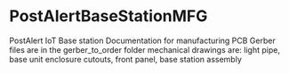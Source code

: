 # PostAlertBaseStationMFG
 PostAlert IoT Base station Documentation for manufacturing
 PCB Gerber files are in the gerber_to_order folder
 mechanical drawings are: light pipe, base unit enclosure cutouts, front panel, base station assembly
